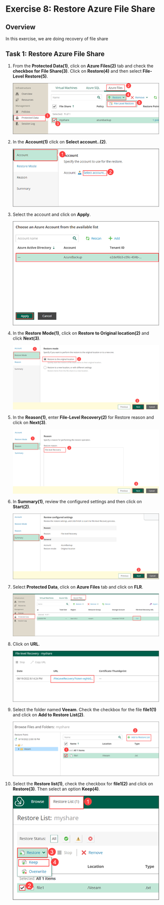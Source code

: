 # Exercise 8: Restore Azure File Share

## Overview

In this exercise, we are doing recovery of file share

## Task 1: Restore Azure File Share

1. From the **Protected Data(1)**, click on **Azure Files(2)** tab and check the **checkbox for File Share(3)**. Click on **Restore(4)** and then select **File-Level Restore(5)**.
   
   ![veeam265](./images/veeam265.png)

2. In the **Account(1)** click on **Select account..(2)**.
   
   ![veeam266](./images/veeam266.png)

3. Select the account and click on **Apply**.
  
   ![veeam267](./images/veeam267.png)

4. In the **Restore Mode(1)**, click on **Restore to Original location(2)** and click **Next(3)**.
   
   ![veeam269](./images/veeam269.png)

5. In the **Reason(1)**, enter **File-Level Recovery(2)** for Restore reason and click on **Next(3)**.
   
   ![veeam270](./images/veeam270.png)

6. In **Summary(1)**, review the configured settings and then click on **Start(2)**.
   
   ![veeam271](./images/veeam271.png)

7. Select **Protected Data**, click on **Azure Files** tab and click on **FLR**.
   
   ![veeam272](./images/veeam272.png)

8. Click on **URL**.
   
   ![veeam273](./images/veeam273.png)

9. Select the folder named **Veeam**. Check the checkbox for the file **file1(1)** and click on **Add to Restore List(2)**.
   
   ![veeam274](./images/veeam274.png)

10. Select the **Restore list(1)**, check the checkbox for **file1(2)** and click on **Restore(3)**. Then select an option **Keep(4)**.
    
    ![veeam275](./images/veeam275.png)
